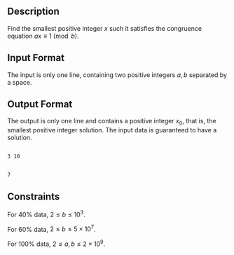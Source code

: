 ## Description

Find the smallest positive integer $x$ such it satisfies the congruence equation $ax \equiv 1 \pmod{b}$.

## Input Format

The input is only one line, containing two positive integers $a, b$ separated by a space.

## Output Format

The output is only one line and contains a positive integer $x_0$, that is, the smallest positive integer solution. The input data is guaranteed to have a solution.

```input1
3 10
```
```output1
7
```

## Constraints

For $40\%$ data,  $2 \leq b \leq 10^3$.  
For $60\%$ data, $2 \leq b \leq 5 \times 10^7$.  
For $100\%$ data, $2 \leq a, b\leq 2 \times 10^9$.
